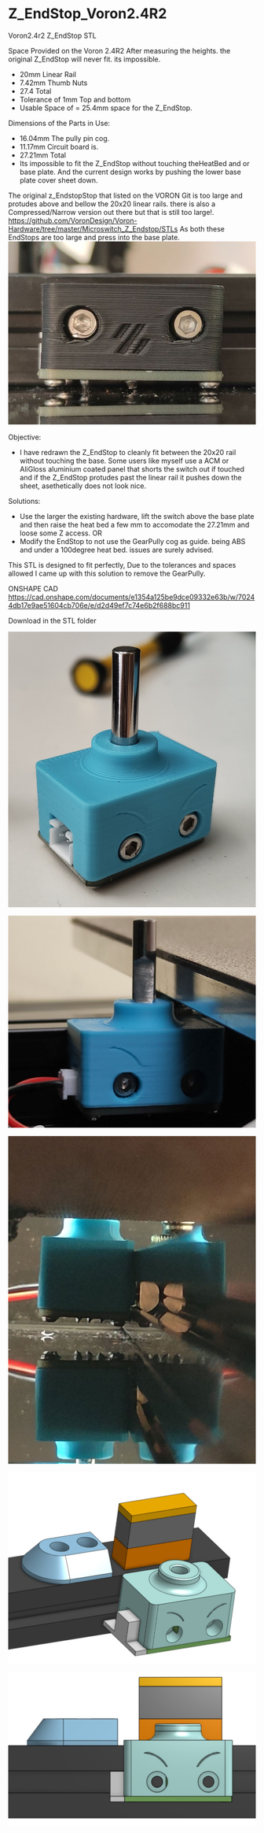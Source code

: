 # Z_EndStop_Voron2.4R2
Voron2.4r2 Z_EndStop STL

Space Provided on the Voron 2.4R2
After measuring the heights. the original Z_EndStop will never fit. its impossible.
- 20mm Linear Rail
- 7.42mm Thumb Nuts
- 27.4 Total
- Tolerance of 1mm Top and bottom
- Usable Space of = 25.4mm space for the Z_EndStop.

Dimensions of the Parts in Use:
- 16.04mm The pully pin cog.
- 11.17mm Circuit board is.
- 27.21mm Total
- Its impossible to fit the Z_EndStop without touching theHeatBed and or base plate. And the current design works by pushing the lower base plate cover sheet down.

The original z_EndstopStop that listed on the VORON Git is too large and protudes above and bellow the 20x20 linear rails.
there is also a Compressed/Narrow version out there but that is still too large!.
https://github.com/VoronDesign/Voron-Hardware/tree/master/Microswitch_Z_Endstop/STLs
As both these EndStops are too large and press into the base plate.
![](/images/before_touchBed.jpg) 

Objective:
- I have redrawn the Z_EndStop to cleanly fit between the 20x20 rail without touching the base. Some users like myself use a ACM or AliGloss aluminium coated panel that shorts the switch out if touched and if the Z_EndStop protudes past the linear rail it pushes down the sheet, asethetically does not look nice.

Solutions:
- Use the larger the existing hardware, lift the switch above the base plate and then raise the heat bed a few mm to accomodate the 27.21mm and loose some Z access.
OR
- Modify the EndStop to not use the GearPully cog as guide. being ABS and under a 100degree heat bed. issues are surely advised.

This STL is designed to fit perfectly, Due to the tolerances and spaces allowed I came up with this solution to remove the GearPully.

ONSHAPE CAD https://cad.onshape.com/documents/e1354a125be9dce09332e63b/w/70244db17e9ae51604cb706e/e/d2d49ef7c74e6b2f688bc911

Download in the STL folder

![](/images/ZEndStop_New.jpg) 

![](/images/ZEndStop_inplace1.jpg) 

![](/images/ZEndStop_inplace2.jpg) 

![](/images/render1.jpg) 

![](/images/render2.jpg) 

